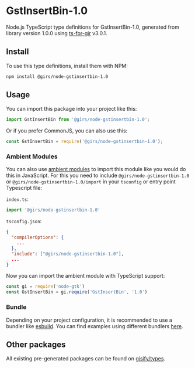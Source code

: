 
# GstInsertBin-1.0

Node.js TypeScript type definitions for GstInsertBin-1.0, generated from library version 1.0.0 using [ts-for-gir](https://github.com/gjsify/ts-for-gir) v3.0.1.


## Install

To use this type definitions, install them with NPM:
```bash
npm install @girs/node-gstinsertbin-1.0
```

## Usage

You can import this package into your project like this:
```ts
import GstInsertBin from '@girs/node-gstinsertbin-1.0';
```

Or if you prefer CommonJS, you can also use this:
```ts
const GstInsertBin = require('@girs/node-gstinsertbin-1.0');
```

### Ambient Modules

You can also use [ambient modules](https://github.com/gjsify/ts-for-gir/tree/main/packages/cli#ambient-modules) to import this module like you would do this in JavaScript.
For this you need to include `@girs/node-gstinsertbin-1.0` or `@girs/node-gstinsertbin-1.0/import` in your `tsconfig` or entry point Typescript file:

`index.ts`:
```ts
import '@girs/node-gstinsertbin-1.0'
```

`tsconfig.json`:
```json
{
  "compilerOptions": {
    ...
  },
  "include": ["@girs/node-gstinsertbin-1.0"],
  ...
}
```

Now you can import the ambient module with TypeScript support: 

```ts
const gi = require('node-gtk')
const GstInsertBin = gi.require('GstInsertBin', '1.0')
```


### Bundle

Depending on your project configuration, it is recommended to use a bundler like [esbuild](https://esbuild.github.io/). You can find examples using different bundlers [here](https://github.com/gjsify/ts-for-gir/tree/main/examples).

## Other packages

All existing pre-generated packages can be found on [gjsify/types](https://github.com/gjsify/types).

